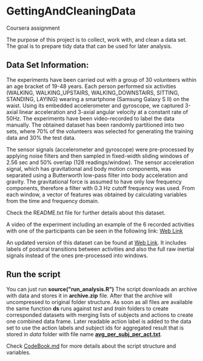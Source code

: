 # GettingAndCleaningData
Coursera assignment

The purpose of this project is to collect, work with, and clean a data set. The goal is to prepare tidy data that can be used for later analysis. 

## Data Set Information:

The experiments have been carried out with a group of 30 volunteers within an age bracket of 19-48 years. Each person performed six activities (WALKING, WALKING_UPSTAIRS, WALKING_DOWNSTAIRS, SITTING, STANDING, LAYING) wearing a smartphone (Samsung Galaxy S II) on the waist. Using its embedded accelerometer and gyroscope, we captured 3-axial linear acceleration and 3-axial angular velocity at a constant rate of 50Hz. The experiments have been video-recorded to label the data manually. The obtained dataset has been randomly partitioned into two sets, where 70% of the volunteers was selected for generating the training data and 30% the test data. 

The sensor signals (accelerometer and gyroscope) were pre-processed by applying noise filters and then sampled in fixed-width sliding windows of 2.56 sec and 50% overlap (128 readings/window). The sensor acceleration signal, which has gravitational and body motion components, was separated using a Butterworth low-pass filter into body acceleration and gravity. The gravitational force is assumed to have only low frequency components, therefore a filter with 0.3 Hz cutoff frequency was used. From each window, a vector of features was obtained by calculating variables from the time and frequency domain.

Check the README.txt file for further details about this dataset. 

A video of the experiment including an example of the 6 recorded activities with one of the participants can be seen in the following link: [Web Link](http://www.youtube.com/watch?v=XOEN9W05_4A)

An updated version of this dataset can be found at [Web Link](http://archive.ics.uci.edu/ml/datasets/Smartphone-Based+Recognition+of+Human+Activities+and+Postural+Transitions). It includes labels of postural transitions between activities and also the full raw inertial signals instead of the ones pre-processed into windows.

## Run the script

You can just run **source("run_analysis.R")**
The script downloads an archive with data and stores it in **archive.zip** file. After that the archive will uncompressed to original folder structure.
As soon as all files are available the same function **ds** runs against *test* and *train* folders to create corresponded datasets with merging lists of subjects and actions to create one combined data frame.
Later readable action label is added to the data set to use the action labels and subject ids for aggregated result that is stored in _data_ folder with file name [**avg_per_subj_per_act.txt**](../data/avg_per_subj_per_act.txt).

Check [CodeBook.md](CodeBook.md) for more details about the script structure and variables.

